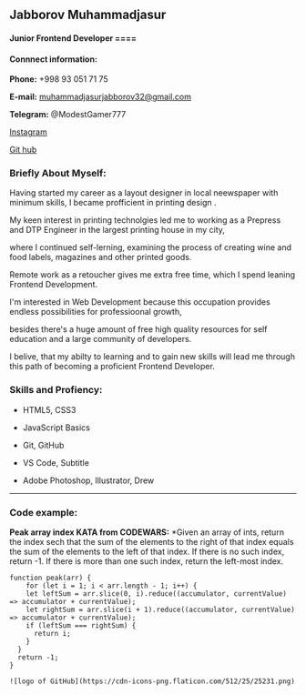 ## Jabborov Muhammadjasur
#### Junior Frontend Developer __====__
#### Connnect information:
__Phone:__ +998 93 051 71 75

__E-mail:__ muhammadjasurjabborov32@gmail.com

__Telegram:__ @ModestGamer777


[Instagram](https://www.instagram.com/muhammadjasur2005/)

[Git hub](http://www.github.com)

### Briefly About Myself:

Having started my career as a layout designer in local neewspaper with minimum skills, I became profficient in printing  design .

My keen interest in printing technolgies led me to working as a Prepress and DTP Engineer in the largest printing house in my city,

where I continued self-lerning, examining the process of creating wine and food labels, magazines and other printed goods.


Remote work as a retoucher gives me extra free time, which I spend leaning Frontend Development.

I'm interested in Web Development because this occupation provides endless possibilities for professioonal growth,

besides there's a huge amount of free high quality resources for self education and a large community of developers.

I belive, that my abilty to learning and to gain new skills will lead me through this path of becoming a proficient Frontend Developer.

### Skills and Profiency:

* HTML5, CSS3

* JavaScript Basics

* Git, GitHub

* VS Code, Subtitle
* Adobe Photoshop, Illustrator, Drew
***

### Code example:
__Peak array index KATA from CODEWARS:__ *Given an array of ints, return the index sech that the sum of the elements to the right of that index equals the sum of the elements to the left of that index. If there is no such index, return -1. If there is more than one such index, return the left-most index.

```
function peak(arr) {
    for (let i = 1; i < arr.length - 1; i++) {
    let leftSum = arr.slice(0, i).reduce((accumulator, currentValue) => accumulator + currentValue);
    let rightSum = arr.slice(i + 1).reduce((accumulator, currentValue) => accumulator + currentValue);
    if (leftSum === rightSum) {
      return i;
    }
  }
  return -1;
}

![logo of GitHub](https://cdn-icons-png.flaticon.com/512/25/25231.png)